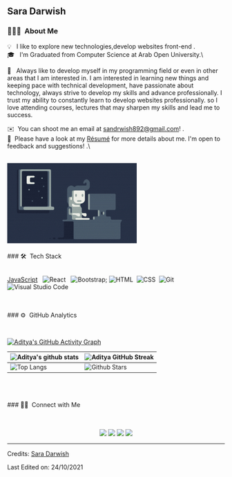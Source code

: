 <!-- ![Aditya Vikram Singh Banner]()
 -->
 
<h2> Sara  Darwish </h2>

<!-- ## 👋 &nbsp;Hey there! I'm Aditya -->

### 👨🏻‍💻 &nbsp;About Me

💡 &nbsp; I like to explore new technologies,develop websites front-end .\
🎓 &nbsp; I'm Graduated from Computer Science at Arab Open University.\

🌱 &nbsp; Always like to develop myself in my programming field or even in other areas that I am interested in. I am interested in learning new things and keeping pace with technical development, have passionate about technology, always strive to develop my skills and advance professionally.  I trust my ability to constantly learn to develop websites professionally. so I love attending courses, lectures that may sharpen my skills and lead me to success.

<!-- 🌱 &nbsp;I'm on track for learning more about Artificial Intelligence, React, and DB .\ -->
<!-- ✍️ &nbsp;In my spare time,I pursue front end web design, foreign language learning and photography as hobbies'side business' . <br> -->
✉️ &nbsp;You can shoot me an email at sandrwish892@gmail.com! .\
📄 &nbsp;Please have a look at my [Résumé](https://drive.google.com/file/d/1C6Sgcf801i52W0PpoKy5AQP-2haiWmnY/view?usp=sharing)
for more details about me. I'm open to feedback and suggestions! .\

<br>
<img alt="sara" src="https://raw.githubusercontent.com/AVS1508/AVS1508/master/assets/Night-Coding.gif"  />
<br>
<br>
### 🛠 &nbsp;Tech Stack
<br><br>

[JavaScript](https://img.shields.io/badge/-JavaScript-05122A?style=flat&logo=javascript) &nbsp;
![React](https://img.shields.io/badge/-React-05122A?style=flat&logo=react) &nbsp;
![Bootstrap](https://img.shields.io/badge/-Bootstrap-05122A?style=flat&logo=bootstrap&logoColor=563D7C);
![HTML](https://img.shields.io/badge/-HTML-05122A?style=flat&logo=HTML5)&nbsp;
![CSS](https://img.shields.io/badge/-CSS-05122A?style=flat&logo=CSS3&logoColor=1572B6)&nbsp;
![Git](https://img.shields.io/badge/-Git-05122A?style=flat&logo=git)&nbsp;
![Visual Studio Code](https://img.shields.io/badge/-Visual%20Studio%20Code-05122A?style=flat&logo=visual-studio-code&logoColor=007ACC)&nbsp;


<br>
<br>
### ⚙️ &nbsp;GitHub Analytics
<br>
<p align="center">
<a href="https://github.com/SaraDrwish">
   <br>
  
[![Aditya's GitHub Activity Graph](https://activity-graph.herokuapp.com/graph?username=SaraDrwish&theme=tokyonight)](https://git.io/praveenscience)

| ![Aditya's github stats](https://github-readme-stats.vercel.app/api?username=SaraDrwish&show_icons=true&theme=tokyonight) | ![Aditya GitHub Streak](https://github-readme-streak-stats.herokuapp.com/?user=SaraDrwish&theme=tokyonight) |
| --- | --- |
| ![Top Langs](https://github-readme-stats.vercel.app/api/top-langs/?username=SaraDrwish&theme=tokyonight) | ![Github Stars](https://github-readme-stats.vercel.app/api?username=SaraDrwish&show_icons=true&locale=en&count_private=true&hide_rank=true&custom_title=My%20GitHub%20Stats&disable_animations=true&theme=tokyonight) |


<br>


<br>
<br>
### 🤝🏻 &nbsp;Connect with Me
<br>
<br>
<p align="center">
   <br>
<a href="https://www.linkedin.com/in/sara-darwish-921341178/"><img src="https://img.shields.io/badge/-sara-0077B5?style=flat&logo=Linkedin&logoColor=white"/></a>
<a href="mailto:sandrwish892@gmail.com"><img src="https://img.shields.io/badge/-sandrwish892-D14836?style=flat&logo=Gmail&logoColor=white"/></a>
<a href="https://www.instagram.com/so.gado/"><img src="https://img.shields.io/badge/-@sara-E4405F?style=flat&logo=Instagram&logoColor=white"/></a>
<a href="https://www.facebook.com/profile.php?id=100004068983816"><img src="https://img.shields.io/badge/-@sara-1877F2?style=flat&logo=Facebook&logoColor=white"/></a>
</p>

-----
Credits: [ Sara Darwish ](https://github.com/SaraDrwish)

Last Edited on: 24/10/2021
